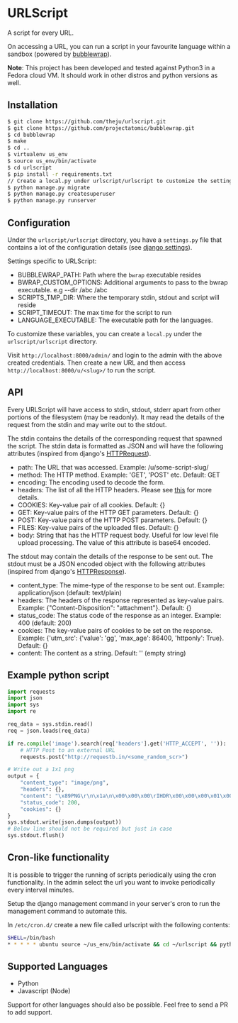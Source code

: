 # URLScript

A script for every URL.

On accessing a URL, you can run a script in your favourite language
within a sandbox (powered by [bubblewrap](https://github.com/projectatomic/bubblewrap)).

**Note**: This project has been developed and tested against Python3 in a
Fedora cloud VM. It should work in other distros and python versions as well.

## Installation

```bash
$ git clone https://github.com/theju/urlscript.git
$ git clone https://github.com/projectatomic/bubblewrap.git
$ cd bubblewrap
$ make
$ cd ..
$ virtualenv us_env
$ source us_env/bin/activate
$ cd urlscript
$ pip install -r requirements.txt
// Create a local.py under urlscript/urlscript to customize the settings.py
$ python manage.py migrate
$ python manage.py createsuperuser
$ python manage.py runserver
```

## Configuration

Under the `urlscript/urlscript` directory, you have a `settings.py` file that
contains a lot of the configuration details (see [django settings](https://docs.djangoproject.com/en/1.9/topics/settings/)).

Settings specific to URLScript:

- BUBBLEWRAP_PATH: Path where the `bwrap` executable resides
- BWRAP_CUSTOM_OPTIONS: Additional arguments to pass to the bwrap executable. e.g --dir /abc /abc
- SCRIPTS_TMP_DIR: Where the temporary stdin, stdout and script will reside
- SCRIPT_TIMEOUT: The max time for the script to run
- LANGUAGE_EXECUTABLE: The executable path for the languages.

To customize these variables, you can create a `local.py` under the `urlscript/urlscript`
directory.

Visit `http://localhost:8000/admin/` and login to the admin with the above created
credentials. Then create a new URL and then access `http://localhost:8000/u/<slug>/`
to run the script.

## API

Every URLScript will have access to stdin, stdout, stderr apart from other
portions of the filesystem (may be readonly). It may read the details of
the request from the stdin and may write out to the stdout.

The stdin contains the details of the corresponding request that spawned
the script. The stdin data is formatted as JSON and will have the following
attributes (inspired from django's [HTTPRequest](https://docs.djangoproject.com/en/1.9/ref/request-response/#httprequest-objects)).

- path: The URL that was accessed. Example: /u/some-script-slug/
- method: The HTTP method. Example: 'GET', 'POST' etc. Default: GET
- encoding: The encoding used to decode the form.
- headers: The list of all the HTTP headers. Please see [this](https://docs.djangoproject.com/en/1.9/ref/request-response/#django.http.HttpRequest.META) for more details.
- COOKIES: Key-value pair of all cookies. Default: {}
- GET: Key-value pairs of the HTTP GET parameters. Default: {}
- POST: Key-value pairs of the HTTP POST parameters. Default: {}
- FILES: Key-value pairs of the uploaded files. Default: {}
- body: String that has the HTTP request body. Useful for low level file
upload processing. The value of this attribute is base64 encoded.

The stdout may contain the details of the response to be sent out. The stdout must be a
JSON encoded object with the following attributes (inspired from django's
[HTTPResponse](https://docs.djangoproject.com/en/1.9/ref/request-response/#httpresponse-objects)).

- content_type: The mime-type of the response to be sent out.
Example: application/json (default: text/plain)
- headers: The headers of the response represented as key-value pairs.
Example: {"Content-Disposition": "attachment"}. Default: {}
- status_code: The status code of the response as an integer.
Example: 400 (default: 200)
- cookies: The key-value pairs of cookies to be set on the response.
Example: {'utm_src': {'value': 'gg', 'max_age': 86400, 'httponly': True}. Default: {}
- content: The content as a string. Default: '' (empty string)

## Example python script

```python
import requests
import json
import sys
import re

req_data = sys.stdin.read()
req = json.loads(req_data)

if re.compile('image').search(req['headers'].get('HTTP_ACCEPT', '')):
    # HTTP Post to an external URL
    requests.post("http://requestb.in/<some_random_scr>")

# Write out a 1x1 png
output = {
    "content_type": "image/png",
    "headers": {},
    "content": "\x89PNG\r\n\x1a\n\x00\x00\x00\rIHDR\x00\x00\x00\x01\x00\x00\x00\x01\x08\x06\x00\x00\x00\x1f\x15\xc4\x89\x00\x00\x00\rIDAT\x08\xd7c````\x00\x00\x00\x05\x00\x01^\xf3*:\x00\x00\x00\x00IEND\xaeB`\x82",
    "status_code": 200,
    "cookies": {}
}
sys.stdout.write(json.dumps(output))
# Below line should not be required but just in case
sys.stdout.flush()
```

## Cron-like functionality

It is possible to trigger the running of scripts periodically using the cron functionality.
In the admin select the url you want to invoke periodically every interval minutes.

Setup the django management command in your server's cron to run the management command to
automate this.

In `/etc/cron.d/` create a new file called urlscript with the following contents:

```bash
SHELL=/bin/bash
* * * * * ubuntu source ~/us_env/bin/activate && cd ~/urlscript && python manage.py run_urlscript
```

## Supported Languages

- Python
- Javascript (Node)

Support for other languages should also be possible. Feel free to send a PR to add support.
